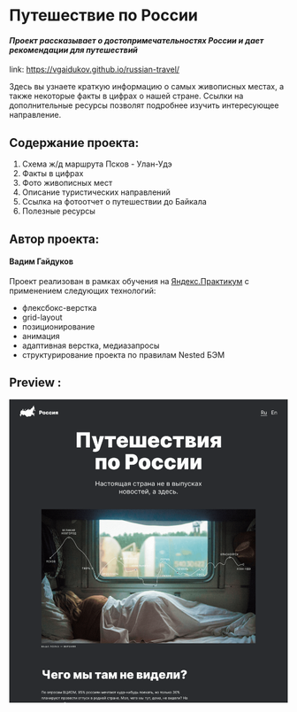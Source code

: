 # Путешествие по России

#### *Проект рассказывает о достопримечательностях России и дает рекомендации для путешествий*
link: https://vgaidukov.github.io/russian-travel/

Здесь вы узнаете краткую информацию о самых живописных местах, а также некоторые факты в цифрах о нашей стране.
Ссылки на дополнительные ресурсы позволят подробнее изучить интересующее направление.

## Содержание проекта:
 1. Схема ж/д маршрута Псков - Улан-Удэ
 2. Факты в цифрах
 3. Фото живописных мест
 4. Описание туристических направлений 
 5. Ссылка на фотоотчет о путешествии до Байкала
 6. Полезные ресурсы

 ## Автор проекта:

 #### Вадим Гайдуков
 Проект реализован в рамках обучения на [Яндекс.Практикум](https://practicum.yandex.ru/) с применением следующих технологий:
 - флексбокс-верстка
 - grid-layout
 - позиционирование
 - анимация
 - адаптивная верстка, медиазапросы
 - структурирование проекта по правилам Nested БЭМ

 ## Preview :
 ![Preview](vendor/preview.png)
 
